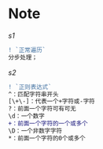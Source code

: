# Note
 _s1_ 
```diff
! `正常遍历`
分步处理；
```

 _s2_
```diff
! `正则表达式`
^：匹配字符串开头
[\+\-]：代表一个+字符或-字符
?：前面一个字符可有可无
\d：一个数字
+：前面一个字符的一个或多个
\D：一个非数字字符
*：前面一个字符的0个或多个
```
